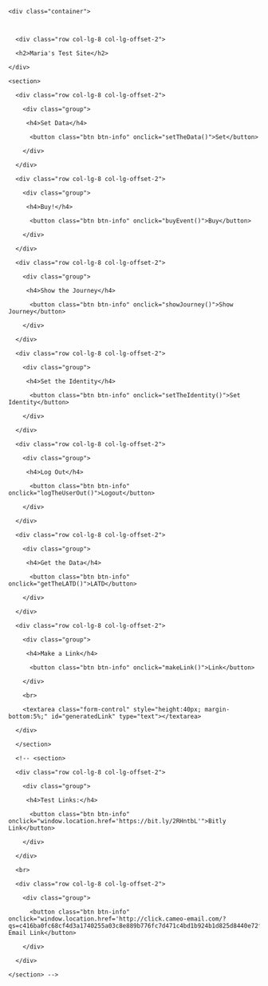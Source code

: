 <html lang="en">

<head>

<meta charset="utf-8">

<meta http-equiv="X-UA-Compatible" content="IE=edge">

<meta name="viewport" content="width=device-width, initial-scale=1">

<meta property="og:description" content="some content here"/>





<link rel="stylesheet" href="https://maxcdn.bootstrapcdn.com/bootstrap/3.3.7/css/bootstrap.min.css" integrity="sha384-BVYiiSIFeK1dGmJRAkycuHAHRg32OmUcww7on3RYdg4Va+PmSTsz/K68vbdEjh4u" crossorigin="anonymous">



<script src="https://ajax.googleapis.com/ajax/libs/jquery/1.12.4/jquery.min.js"></script>

<script type="text/javascript">



  (function(b,r,a,n,c,h,_,s,d,k){if(!b[n]||!b[n]._q){for(;s<_.length;)c(h,_[s++]);d=r.createElement(a);d.async=1;d.src="https://cdn.branch.io/branch-latest.min.js";k=r.getElementsByTagName(a)[0];k.parentNode.insertBefore(d,k);b[n]=h}})(window,document,"script","branch",function(b,r){b[r]=function(){b._q.push([r,arguments])}},{_q:[],_v:1},"addListener applyCode autoAppIndex banner closeBanner closeJourney creditHistory credits data deepview deepviewCta first getCode init link logout redeem referrals removeListener sendSMS setBranchViewData setIdentity track validateCode trackCommerceEvent logEvent disableTracking".split(" "), 0);



  // branch.setIdentity("suuid", (err) => console.error(err));

  branch.init('key_live_lbYqw05lnGenyN81o1ENeikhzshdUzyO', 

	{

		"metadata":{

// 			"foo": "SetDataTest"

		}

	},       

	function(err, data) {

  });

  branch.setBranchViewData({

    data: {

//       "linkData": "testData"

    }

  });

  var thisListener = function(event, data) { 

      window.journeyData = data;

      console.log("event " + JSON.stringify(event));

      console.log("data " + JSON.stringify(data));

      // sendData(event, data);

  }



  // branch.addListener('didShowJourney', thisListener); //A listener for a Journey impression

  function sendData (event, data) {

    // var journey_variation = data.journey_link_data.tags;

    // var journey_id = data.journey_link_data.journey_id;

    // var journey_name = data.journey_link_data.journey_name;

    // // var userId = dataLayer.userId;

    // var classpass_id = "FOO" //REPLACE "FOO" WITH YOUR ID



    // console.log(journey_variation, journey_id, journey_name);



    // var custom_data = {

    //   "variation": journey_variation,

    //   "journey_id": journey_id,

    //   "journey_name": journey_name,

    //   "classpass_id": classpass_id

    // }

    branch.logEvent(

      "homepage_view",

      //custom_data,

      function(err) { console.log(err);}

    );

  };



  // branch.addListener('didShowJourney', thisListener); //A listener for showing a banner



  // function setTheData () {

  //   console.log("setting");

  //   branch.closeJourney();

  //   branch.setBranchViewData({

      

  //     data: {

  //       '~campaign': 'SetDataTest'

  //     }

  //   });

  // };



  function buyEvent () {

    console.log("buying");

    var commerce_data = {"revenue":28.45,

      "currency":"USD",

      "transaction_id":"313299",

      "shipping":5.95,

      "tax":0,

      //"~referring_link":"379998049730159899",

      "products":[{"sku":"xbar1788","name":"SAFTB Golf Towel - GOLF / SAFTB","price":25,"quantity":1,"category":"","variant":"GOLF / SAFTB"}]

    };

    var metadata =  {};

    branch.trackCommerceEvent('purchase', commerce_data, metadata, function(err) {

        if(err) {

             throw err;

        }

    });

  };

  function showJourney () {

    console.log("showing");

    branch.init('key_live_gchnKkd3l3m9YBPP2d73jmfejkcgVjgM', function(err, data) {

      branch.closeJourney(

        function(err) { 

          branch.track('pageview', null, {'branch_view_id': '411594526336324610'});

          console.log(err); 

        }

      );

      

    });

  };

  function setTheIdentity () {

    console.log("setting the identity");

    // var timestamp = Math.round(+new Date()/1000);

    // var id = timestamp.toString();

    branch.setIdentity("suuid", function (err, data) {

      console.log(err, data);

    });

  };



  function logTheUserOut () {

    console.log("logging out identity");

    branch.logout(function(err){

      console.log(err);

    });

  };



  function getTheLATD () {

    branch.lastAttributedTouchData(function (err, data){console.log(data);});

  };



  function makeLink () {

    var canonicalURL = window.location.href;

    var linkData = {

      "$canonical_url": canonicalURL,

      "campaign":"TTSite"

    };



    branch.link(linkData, function(err, link) {

                if (err == null) {

                    document.getElementById('generatedLink').value = link;

                } else {

                    document.getElementById('generatedLink').value = err;

                }

            });

  }

</script>

<title>Maria's Test Site</title>





<link rel="stylesheet" type="text/css" href="css/bootstrap-theme.min.css">

<link href="css/bootstrap.css" rel="stylesheet">



</head>



<body>



	<div class="container">



      <div class="row col-lg-8 col-lg-offset-2">

      <h2>Maria's Test Site</h2>

    </div>

    <section>

      <div class="row col-lg-8 col-lg-offset-2">

        <div class="group">

         <h4>Set Data</h4>

          <button class="btn btn-info" onclick="setTheData()">Set</button>

        </div>

      </div>

      <div class="row col-lg-8 col-lg-offset-2">

        <div class="group">

         <h4>Buy!</h4>

          <button class="btn btn-info" onclick="buyEvent()">Buy</button>

        </div>

      </div>

      <div class="row col-lg-8 col-lg-offset-2">

        <div class="group">

         <h4>Show the Journey</h4>

          <button class="btn btn-info" onclick="showJourney()">Show Journey</button>

        </div>

      </div>

      <div class="row col-lg-8 col-lg-offset-2">

        <div class="group">

         <h4>Set the Identity</h4>

          <button class="btn btn-info" onclick="setTheIdentity()">Set Identity</button>

        </div>

      </div>

      <div class="row col-lg-8 col-lg-offset-2">

        <div class="group">

         <h4>Log Out</h4>

          <button class="btn btn-info" onclick="logTheUserOut()">Logout</button>

        </div>

      </div>

      <div class="row col-lg-8 col-lg-offset-2">

        <div class="group">

         <h4>Get the Data</h4>

          <button class="btn btn-info" onclick="getTheLATD()">LATD</button>

        </div>

      </div>

      <div class="row col-lg-8 col-lg-offset-2">

        <div class="group">

         <h4>Make a Link</h4>

          <button class="btn btn-info" onclick="makeLink()">Link</button>

        </div>

        <br>

        <textarea class="form-control" style="height:40px; margin-bottom:5%;" id="generatedLink" type="text"></textarea>

      </div>

      </section>

      <!-- <section>

      <div class="row col-lg-8 col-lg-offset-2">

        <div class="group">

         <h4>Test Links:</h4>

          <button class="btn btn-info" onclick="window.location.href='https://bit.ly/2RHntbL'">Bitly Link</button>

        </div>

      </div>

      <br>

      <div class="row col-lg-8 col-lg-offset-2">

        <div class="group">

          <button class="btn btn-info" onclick="window.location.href='http://click.cameo-email.com/?qs=c416ba0fc68cf4d3a1740255a03c8e889b776fc7d471c4bd1b924b1d825d8440e72f82c98547ff22269709dbcea8e6d866dad8ca555ee8d66447c8a96ac8d876'">Cameo Email Link</button>

        </div>

      </div>

    </section> -->

  </div>



 </body>

 </html>
